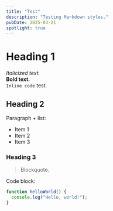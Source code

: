 ```yaml
---
title: "Test"
description: "Testing Markdown styles."
pubDate: 2025-03-21
spotlight: true
---
```


# Heading 1

_Italicized text._  
**Bold text.**  
`Inline code` test.

## Heading 2

Paragraph + list:

- Item 1
- Item 2
- Item 3

### Heading 3

> Blockquote.

Code block:

```js
function helloWorld() {
  console.log("Hello, world!");
}
